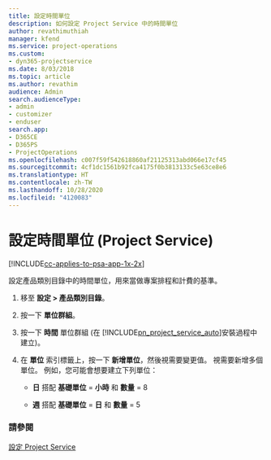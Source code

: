 ```yaml
---
title: 設定時間單位
description: 如何設定 Project Service 中的時間單位
author: revathimuthiah
manager: kfend
ms.service: project-operations
ms.custom:
- dyn365-projectservice
ms.date: 8/03/2018
ms.topic: article
ms.author: revathim
audience: Admin
search.audienceType:
- admin
- customizer
- enduser
search.app:
- D365CE
- D365PS
- ProjectOperations
ms.openlocfilehash: c007f59f542618860af21125313abd066e17cf45
ms.sourcegitcommit: 4cf1dc1561b92fca4175f0b3813133c5e63ce8e6
ms.translationtype: HT
ms.contentlocale: zh-TW
ms.lasthandoff: 10/28/2020
ms.locfileid: "4120083"
---
```

# <a name="set-up-time-units-project-service"></a>設定時間單位 (Project Service)

[!INCLUDE[cc-applies-to-psa-app-1x-2x](../includes/cc-applies-to-psa-app-1x-2x.md)]

設定產品類別目錄中的時間單位，用來當做專案排程和計費的基準。  
  
1. 移至 **設定 > 產品類別目錄**。  
  
2. 按一下 **單位群組**。  
  
3. 按一下 **時間** 單位群組 (在 [!INCLUDE[pn_project_service_auto](../includes/pn-project-service-auto.md)]安裝過程中建立)。  
  
4. 在 **單位** 索引標籤上，按一下 **新增單位**，然後視需要變更值。 視需要新增多個單位。 例如，您可能會想要建立下列單位：  
  
   - **日** 搭配 **基礎單位** = **小時** 和 **數量** = 8  
  
   - **週** 搭配 **基礎單位** = **日** 和 **數量** = 5  
  
### <a name="see-also"></a>請參閱  
 [設定 Project Service](../psa/configure.md)

